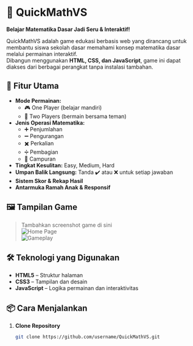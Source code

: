 # 🎯 QuickMathVS  
**Belajar Matematika Dasar Jadi Seru & Interaktif!**  

QuickMathVS adalah game edukasi berbasis web yang dirancang untuk membantu siswa sekolah dasar memahami konsep matematika dasar melalui permainan interaktif.  
Dibangun menggunakan **HTML, CSS, dan JavaScript**, game ini dapat diakses dari berbagai perangkat tanpa instalasi tambahan.  

## 🚀 Fitur Utama  
- **Mode Permainan:**  
  - 🎮 One Player (belajar mandiri)  
  - 👥 Two Players (bermain bersama teman)  
- **Jenis Operasi Matematika:**  
  - ➕ Penjumlahan  
  - ➖ Pengurangan  
  - ✖️ Perkalian  
  - ➗ Pembagian  
  - 🔀 Campuran  
- **Tingkat Kesulitan:** Easy, Medium, Hard  
- **Umpan Balik Langsung:** Tanda ✔️ atau ❌ untuk setiap jawaban  
- **Sistem Skor & Rekap Hasil**  
- **Antarmuka Ramah Anak & Responsif**  

## 🖼 Tampilan Game  
> Tambahkan screenshot game di sini  
![Home Page](screenshot/home.png)  
![Gameplay](screenshot/gameplay.png)  

## 🛠 Teknologi yang Digunakan  
- **HTML5** – Struktur halaman  
- **CSS3** – Tampilan dan desain  
- **JavaScript** – Logika permainan dan interaktivitas  

## 📦 Cara Menjalankan  
1. **Clone Repository**  
   ```bash
   git clone https://github.com/username/QuickMathVS.git
